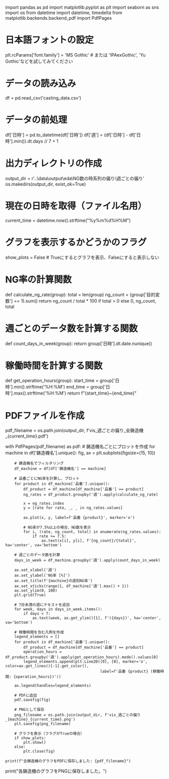 import pandas as pd
import matplotlib.pyplot as plt
import seaborn as sns
import os
from datetime import datetime, timedelta
from matplotlib.backends.backend_pdf import PdfPages

# 日本語フォントの設定
plt.rcParams['font.family'] = 'MS Gothic'  # または 'IPAexGothic', 'Yu Gothic'などを試してみてください

# データの読み込み
df = pd.read_csv('casting_data.csv')

# データの前処理
df['日時'] = pd.to_datetime(df['日時'])
df['週'] = (df['日時'] - df['日時'].min()).dt.days // 7 + 1

# 出力ディレクトリの作成
output_dir = r'..\data\output\eda\NG数の時系列の偏り\週ごとの偏り'
os.makedirs(output_dir, exist_ok=True)

# 現在の日時を取得（ファイル名用）
current_time = datetime.now().strftime("%y%m%d%H%M")

# グラフを表示するかどうかのフラグ
show_plots = False  # Trueにするとグラフを表示、Falseにすると表示しない

# NG率の計算関数
def calculate_ng_rate(group):
    total = len(group)
    ng_count = (group['目的変数'] == 1).sum()
    return ng_count / total * 100 if total > 0 else 0, ng_count, total

# 週ごとのデータ数を計算する関数
def count_days_in_week(group):
    return group['日時'].dt.date.nunique()

# 稼働時間を計算する関数
def get_operation_hours(group):
    start_time = group['日時'].min().strftime('%H:%M')
    end_time = group['日時'].max().strftime('%H:%M')
    return f"{start_time}~{end_time}"

# PDFファイルを作成
pdf_filename = os.path.join(output_dir, f'vis_週ごとの偏り_全鋳造機_{current_time}.pdf')

with PdfPages(pdf_filename) as pdf:
    # 鋳造機名ごとにプロットを作成
    for machine in df['鋳造機名'].unique():
        fig, ax = plt.subplots(figsize=(15, 10))
        
        # 鋳造機名でフィルタリング
        df_machine = df[df['鋳造機名'] == machine]
        
        # 品番ごとにNG率を計算し、プロット
        for product in df_machine['品番'].unique():
            df_product = df_machine[df_machine['品番'] == product]
            ng_rates = df_product.groupby('週').apply(calculate_ng_rate)
            
            x = ng_rates.index
            y = [rate for rate, _, _ in ng_rates.values]
            
            ax.plot(x, y, label=f'品番 {product}', marker='o')
            
            # NG率が7.5%以上の場合、NG数を表示
            for i, (rate, ng_count, total) in enumerate(ng_rates.values):
                if rate >= 7.5:
                    ax.text(x[i], y[i], f'{ng_count}/{total}', ha='center', va='bottom')
        
        # 週ごとのデータ数を計算
        days_in_week = df_machine.groupby('週').apply(count_days_in_week)
        
        ax.set_xlabel('週')
        ax.set_ylabel('NG率 [%]')
        ax.set_title(f'{machine}の週別NG率')
        ax.set_xticks(range(1, df_machine['週'].max() + 1))
        ax.set_ylim(0, 100)
        plt.grid(True)
        
        # 7日未満の週にテキストを追加
        for week, days in days_in_week.items():
            if days < 7:
                ax.text(week, ax.get_ylim()[1], f'({days})', ha='center', va='bottom')
        
        # 稼働時間を含む凡例を作成
        legend_elements = []
        for product in df_machine['品番'].unique():
            df_product = df_machine[df_machine['品番'] == product]
            operation_hours = df_product.groupby('週').apply(get_operation_hours).mode().values[0]
            legend_elements.append(plt.Line2D([0], [0], marker='o', color=ax.get_lines()[-1].get_color(), 
                                              label=f'品番 {product} (稼働時間: {operation_hours})'))
        
        ax.legend(handles=legend_elements)
        
        # PDFに追加
        pdf.savefig(fig)
        
        # PNGとして保存
        png_filename = os.path.join(output_dir, f'vis_週ごとの偏り_{machine}_{current_time}.png')
        plt.savefig(png_filename)
        
        # グラフを表示（フラグがTrueの場合）
        if show_plots:
            plt.show()
        else:
            plt.close(fig)
    
    print(f"全鋳造機のグラフをPDFに保存しました: {pdf_filename}")

print("各鋳造機のグラフをPNGに保存しました。")
